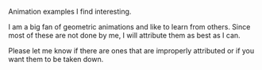 Animation examples I find interesting.

I am a big fan of geometric animations and like to learn from others. Since most of these are not done by me, I will attribute them as best as I can.

Please let me know if there are ones that are improperly attributed or if you want them to be taken down.

